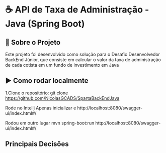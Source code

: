 
# ☕  API de Taxa de Administração - Java (Spring Boot)


## 📖 Sobre o Projeto
Este projeto foi desenvolvido como solução para o Desafio Desenvolvedor BackEnd Júnior, que consiste em calcular o valor da taxa de administração de cada cotista em um fundo de investimento em Java

## ▶️ Como rodar localmente
1.Clone o repositório:
git clone https://github.com/NicolasGCADS/SpartaBackEndJava

Rode no Intellj
Apenas inicializar e http://localhost:8080/swagger-ui/index.html#/

Rodou em outro lugar 
mvn spring-boot:run
http://localhost:8080/swagger-ui/index.html#/

## Principais Decisões



